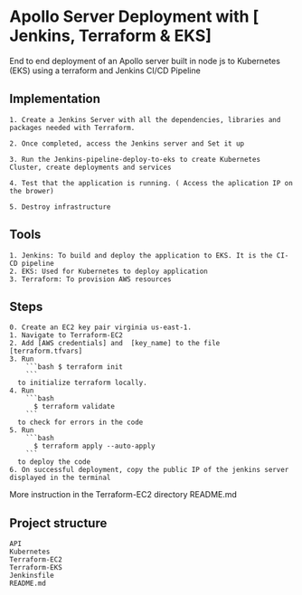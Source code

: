 # Apollo Server Deployment with [ Jenkins, Terraform & EKS]

End to end deployment of an Apollo server built in node js to Kubernetes (EKS) using a terraform and Jenkins CI/CD Pipeline

## Implementation

    1. Create a Jenkins Server with all the dependencies, libraries and packages needed with Terraform.

    2. Once completed, access the Jenkins server and Set it up

    3. Run the Jenkins-pipeline-deploy-to-eks to create Kubernetes Cluster, create deployments and services

    4. Test that the application is running. ( Access the aplication IP on the brower)

    5. Destroy infrastructure

## Tools

    1. Jenkins: To build and deploy the application to EKS. It is the CI-CD pipeline
    2. EKS: Used for Kubernetes to deploy application
    3. Terraform: To provision AWS resources

## Steps

    0. Create an EC2 key pair virginia us-east-1.
    1. Navigate to Terraform-EC2
    2. Add [AWS credentials] and  [key_name] to the file [terraform.tfvars]
    3. Run
        ```bash $ terraform init
        ```
      to initialize terraform locally.
    4. Run
        ```bash
          $ terraform validate
        ```
      to check for errors in the code
    5. Run
        ```bash
          $ terraform apply --auto-apply
        ```
      to deploy the code
    6. On successful deployment, copy the public IP of the jenkins server displayed in the terminal

More instruction in the Terraform-EC2 directory README.md

## Project structure

```
API
Kubernetes
Terraform-EC2
Terraform-EKS
Jenkinsfile
README.md
```
